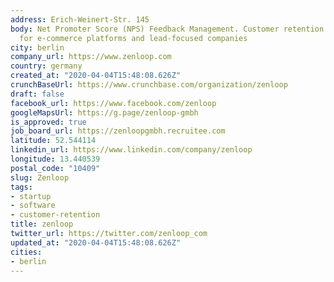 ```yaml
---
address: Erich-Weinert-Str. 145
body: Net Promoter Score (NPS) Feedback Management. Customer retention on software
  for e-commerce platforms and lead-focused companies
city: berlin
company_url: https://www.zenloop.com
country: germany
created_at: "2020-04-04T15:48:08.626Z"
crunchBaseUrl: https://www.crunchbase.com/organization/zenloop
draft: false
facebook_url: https://www.facebook.com/zenloop
googleMapsUrl: https://g.page/zenloop-gmbh
is_approved: true
job_board_url: https://zenloopgmbh.recruitee.com
latitude: 52.544114
linkedin_url: https://www.linkedin.com/company/zenloop
longitude: 13.440539
postal_code: "10409"
slug: Zenloop
tags:
- startup
- software
- customer-retention
title: zenloop
twitter_url: https://twitter.com/zenloop_com
updated_at: "2020-04-04T15:48:08.626Z"
cities:
- berlin
---
```

